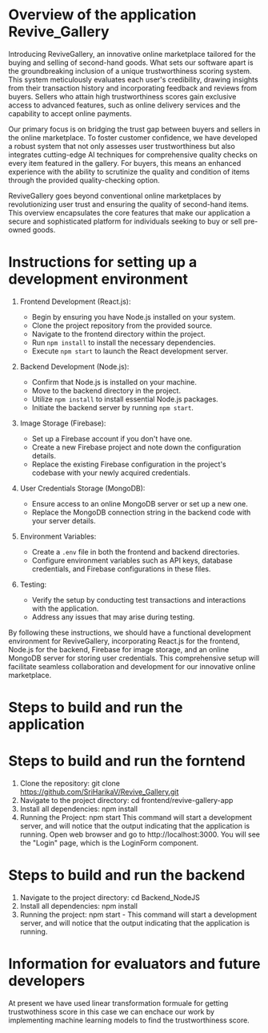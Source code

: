 
# Overview of the application Revive_Gallery

Introducing ReviveGallery, an innovative online marketplace tailored for the buying and selling of second-hand goods. What sets our software apart is the groundbreaking inclusion of a unique trustworthiness scoring system. This system meticulously evaluates each user's credibility, drawing insights from their transaction history and incorporating feedback and reviews from buyers. Sellers who attain high trustworthiness scores gain exclusive access to advanced features, such as online delivery services and the capability to accept online payments.

Our primary focus is on bridging the trust gap between buyers and sellers in the online marketplace. To foster customer confidence, we have developed a robust system that not only assesses user trustworthiness but also integrates cutting-edge AI techniques for comprehensive quality checks on every item featured in the gallery. For buyers, this means an enhanced experience with the ability to scrutinize the quality and condition of items through the provided quality-checking option.

ReviveGallery goes beyond conventional online marketplaces by revolutionizing user trust and ensuring the quality of second-hand items. This overview encapsulates the core features that make our application a secure and sophisticated platform for individuals seeking to buy or sell pre-owned goods.

# Instructions for setting up a development environment

1. Frontend Development (React.js):
   - Begin by ensuring you have Node.js installed on your system.
   - Clone the project repository from the provided source.
   - Navigate to the frontend directory within the project.
   - Run `npm install` to install the necessary dependencies.
   - Execute `npm start` to launch the React development server.

2. Backend Development (Node.js):
   - Confirm that Node.js is installed on your machine.
   - Move to the backend directory in the project.
   - Utilize `npm install` to install essential Node.js packages.
   - Initiate the backend server by running `npm start`.

3. Image Storage (Firebase):
   - Set up a Firebase account if you don't have one.
   - Create a new Firebase project and note down the configuration details.
   - Replace the existing Firebase configuration in the project's codebase with your newly acquired credentials.

4. User Credentials Storage (MongoDB):
   - Ensure access to an online MongoDB server or set up a new one.
   - Replace the MongoDB connection string in the backend code with your server details.

5. Environment Variables:
   - Create a `.env` file in both the frontend and backend directories.
   - Configure environment variables such as API keys, database credentials, and Firebase configurations in these files.

6. Testing:
   - Verify the setup by conducting test transactions and interactions with the application.
   - Address any issues that may arise during testing.

By following these instructions, we should have a functional development environment for ReviveGallery, incorporating React.js for the frontend, Node.js for the backend, Firebase for image storage, and an online MongoDB server for storing user credentials. This comprehensive setup will facilitate seamless collaboration and development for our innovative online marketplace.

# Steps to build and run the application
# Steps to build and run the forntend 
1. Clone the repository: git clone https://github.com/SriHarikaV/Revive_Gallery.git
2. Navigate to the project directory: cd frontend/revive-gallery-app
3. Install all dependencies: npm install
4. Running the Project:
    npm start
    This command will start a development server, and will notice that the output indicating that the application is running.
    Open web browser and go to http://localhost:3000. You will see the "Login" page, which is the LoginForm component.

# Steps to build and run the backend 
1. Navigate to the project directory: cd Backend_NodeJS
2. Install all dependencies: npm install
3. Running the project:
    npm start - This command will start a development server, and will notice that the output indicating that the application is running.

# Information for evaluators and future developers 

At present we have used linear transformation formuale for getting trustwothiness score in this case we can enchace our work by implementing machine learning models to find the trustworthiness score. 

